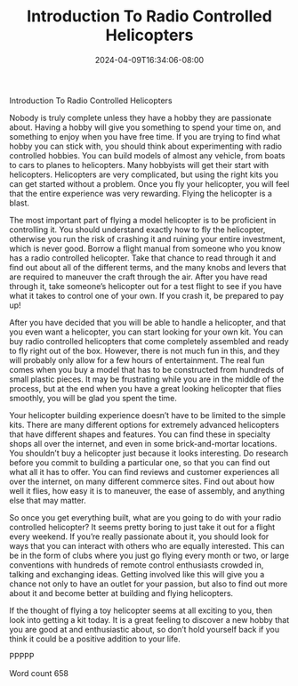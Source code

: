 ﻿---
title: "Introduction To Radio Controlled Helicopters"
date: 2024-04-09T16:34:06-08:00
description: "RC Hobbies Tips for Web Success"
featured_image: "/images/RC Hobbies.jpg"
tags: ["RC Hobbies"]
---

Introduction To Radio Controlled Helicopters

Nobody is truly complete unless they have a hobby they are passionate about. Having a hobby will give you something to spend your time on, and something to enjoy when you have free time. If you are trying to find what hobby you can stick with, you should think about experimenting with radio controlled hobbies. You can build models of almost any vehicle, from boats to cars to planes to helicopters. Many hobbyists will get their start with helicopters. Helicopters are very complicated, but using the right kits you can get started without a problem. Once you fly your helicopter, you will feel that the entire experience was very rewarding. Flying the helicopter is a blast.

The most important part of flying a model helicopter is to be proficient in controlling it. You should understand exactly how to fly the helicopter, otherwise you run the risk of crashing it and ruining your entire investment, which is never good. Borrow a flight manual from someone who you know has a radio controlled helicopter. Take that chance to read through it and find out about all of the different terms, and the many knobs and levers that are required to maneuver the craft through the air. After you have read through it, take someone’s helicopter out for a test flight to see if you have what it takes to control one of your own. If you crash it, be prepared to pay up!

After you have decided that you will be able to handle a helicopter, and that you even want a helicopter, you can start looking for your own kit. You can buy radio controlled helicopters that come completely assembled and ready to fly right out of the box. However, there is not much fun in this, and they will probably only allow for a few hours of entertainment. The real fun comes when you buy a model that has to be constructed from hundreds of small plastic pieces. It may be frustrating while you are in the middle of the process, but at the end when you have a great looking helicopter that flies smoothly, you will be glad you spent the time.

Your helicopter building experience doesn’t have to be limited to the simple kits. There are many different options for extremely advanced helicopters that have different shapes and features. You can find these in specialty shops all over the internet, and even in some brick-and-mortar locations. You shouldn’t buy a helicopter just because it looks interesting. Do research before you commit to building a particular one, so that you can find out what all it has to offer. You can find reviews and customer experiences all over the internet, on many different commerce sites. Find out about how well it flies, how easy it is to maneuver, the ease of assembly, and anything else that may matter.

So once you get everything built, what are you going to do with your radio controlled helicopter? It seems pretty boring to just take it out for a flight every weekend. If you’re really passionate about it, you should look for ways that you can interact with others who are equally interested. This can be in the form of clubs where you just go flying every month or two, or large conventions with hundreds of remote control enthusiasts crowded in, talking and exchanging ideas. Getting involved like this will give you a chance not only to have an outlet for your passion, but also to find out more about it and become better at building and flying helicopters.

If the thought of flying a toy helicopter seems at all exciting to you, then look into getting a kit today. It is a great feeling to discover a new hobby that you are good at and enthusiastic about, so don’t hold yourself back if you think it could be a positive addition to your life.

PPPPP

Word count 658

